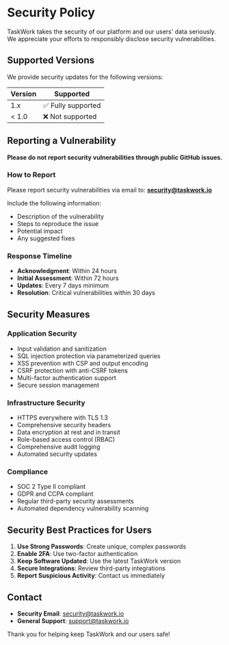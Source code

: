 # Security Policy

TaskWork takes the security of our platform and our users' data seriously. We appreciate your efforts to responsibly disclose security vulnerabilities.

## Supported Versions

We provide security updates for the following versions:

| Version | Supported          |
| ------- | ------------------ |
| 1.x     | ✅ Fully supported |
| < 1.0   | ❌ Not supported   |

## Reporting a Vulnerability

**Please do not report security vulnerabilities through public GitHub issues.**

### How to Report

Please report security vulnerabilities via email to: **security@taskwork.io**

Include the following information:
- Description of the vulnerability
- Steps to reproduce the issue
- Potential impact
- Any suggested fixes

### Response Timeline

- **Acknowledgment**: Within 24 hours
- **Initial Assessment**: Within 72 hours
- **Updates**: Every 7 days minimum
- **Resolution**: Critical vulnerabilities within 30 days

## Security Measures

### Application Security
- Input validation and sanitization
- SQL injection protection via parameterized queries
- XSS prevention with CSP and output encoding
- CSRF protection with anti-CSRF tokens
- Multi-factor authentication support
- Secure session management

### Infrastructure Security
- HTTPS everywhere with TLS 1.3
- Comprehensive security headers
- Data encryption at rest and in transit
- Role-based access control (RBAC)
- Comprehensive audit logging
- Automated security updates

### Compliance
- SOC 2 Type II compliant
- GDPR and CCPA compliant
- Regular third-party security assessments
- Automated dependency vulnerability scanning

## Security Best Practices for Users

1. **Use Strong Passwords**: Create unique, complex passwords
2. **Enable 2FA**: Use two-factor authentication
3. **Keep Software Updated**: Use the latest TaskWork version
4. **Secure Integrations**: Review third-party integrations
5. **Report Suspicious Activity**: Contact us immediately

## Contact

- **Security Email**: security@taskwork.io
- **General Support**: support@taskwork.io

Thank you for helping keep TaskWork and our users safe!
